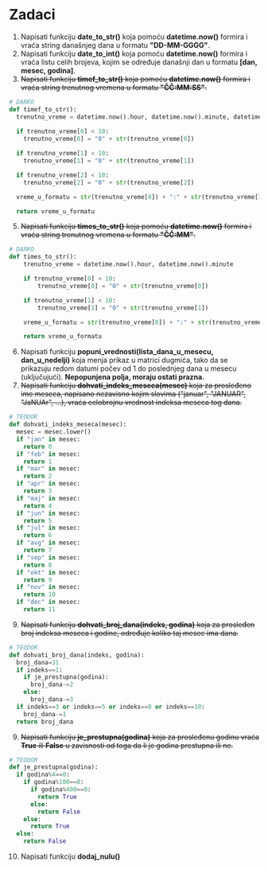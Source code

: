 # Zadaci
1) Napisati funkciju **date_to_str()** koja pomoću **datetime.now()** formira i vraća string današnjeg dana u formatu **"DD-MM-GGGG"**.  
2) Napisati funkciju **date_to_int()** koja pomoću **datetime.now()** formira i vraća listu celih brojeva, kojim se određuje današnji dan u formatu **[dan, mesec, godina]**.  
3) ~~Napisati funkciju **timef_to_str()** koja pomoću **datetime.now()** formira i vraća string trenutnog vremena u formatu **"ČČ:MM:SS"**.~~  
```python
# DARKO
def timef_to_str():
  trenutno_vreme = datetime.now().hour, datetime.now().minute, datetime.now().second
  
  if trenutno_vreme[0] < 10:
    trenutno_vreme[0] = "0" + str(trenutno_vreme[0])

  if trenutno_vreme[1] < 10:
    trenutno_vreme[1] = "0" + str(trenutno_vreme[1])

  if trenutno_vreme[2] < 10:
    trenutno_vreme[2] = "0" + str(trenutno_vreme[2])

  vreme_u_formatu = str(trenutno_vreme[0]) + ":" + str(trenutno_vreme[1]) + ":" + str(trenutno_vreme[2])

  return vreme_u_formatu
```
5) ~~Napisati funkciju **times_to_str()** koja pomoću **datetime.now()** formira i vraća string trenutnog vremena u formatu **"ČČ:MM"**.~~  
```python
# DARKO
def times_to_str():
    trenutno_vreme = datetime.now().hour, datetime.now().minute

    if trenutno_vreme[0] < 10:
        trenutno_vreme[0] = "0" + str(trenutno_vreme[0])

    if trenutno_vreme[1] < 10:
        trenutno_vreme[1] = "0" + str(trenutno_vreme[1])

    vreme_u_formatu = str(trenutno_vreme[0]) + ":" + str(trenutno_vreme[1])

    return vreme_u_formatu
```
6) Napisati funkciju **popuni_vrednosti(lista_dana_u_mesecu, dan_u_nedelji)** koja menja prikaz u matrici dugmića, tako da se prikazuju redom datumi počev od 1 do poslednjeg dana u mesecu (uključujući). **Nepopunjena polja, moraju ostati prazna.** 
7) ~~Napisati funkciju **dohvati_indeks_meseca(mesec)** koja za prosleđeno ime meseca, napisano nezavisno kojim slovima ("januar", "JANUAR", "JaNUAr", ...), vraća celobrojnu vrednost indeksa meseca tog dana.~~  
```python
# TEODOR
def dohvati_indeks_meseca(mesec):
  mesec = mesec.lower()
  if "jan" in mesec:
    return 0
  if "feb" in mesec:
    return 1
  if "mar" in mesec:
    return 2
  if "apr" in mesec:
    return 3
  if "maj" in mesec:
    return 4
  if "jun" in mesec:
    return 5
  if "jul" in mesec:
    return 6
  if "avg" in mesec:
    return 7
  if "sep" in mesec:
    return 8
  if "okt" in mesec:
    return 9
  if "nov" in mesec:
    return 10
  if "dec" in mesec:
    return 11
 ```
9) ~~Napisati funkciju **dohvati_broj_dana(indeks, godina)** koja za prosleđen broj indeksa meseca i godine, određuje koliko taj mesec ima dana.~~  
```python
# TEODOR
def dohvati_broj_dana(indeks, godina):
  broj_dana=31
  if indeks==1:
    if je_prestupna(godina):
      broj_dana-=2
    else:
      broj_dana-=3
  if indeks==3 or indeks==5 or indeks==8 or indeks==10:
    broj_dana-=1
  return broj_dana
```  
9) ~~Napisati funkciju **je_prestupna(godina)** koja za prosleđenu godinu vraća **True** ili **False** u zavisnosti od toga da li je godina prestupna ili ne.~~   
```python
# TEODOR
def je_prestupna(godina):
  if godina%4==0:
    if godina%100==0:
      if godina%400==0:
        return True
      else:
        return False
    else:
      return True
  else:
    return False
```
10) Napisati funkciju **dodaj_nulu()**  

